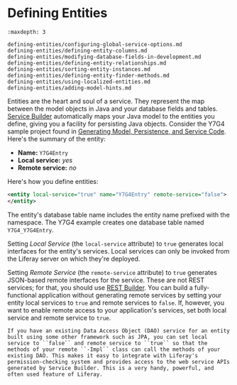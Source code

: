 # Defining Entities

```{toctree}
:maxdepth: 3

defining-entities/configuring-global-service-options.md
defining-entities/defining-entity-columns.md
defining-entities/modifying-database-fields-in-development.md
defining-entities/defining-entity-relationships.md
defining-entities/sorting-entity-instances.md
defining-entities/defining-entity-finder-methods.md
defining-entities/using-localized-entities.md
defining-entities/adding-model-hints.md
```

Entities are the heart and soul of a service. They represent the map between the model objects in Java and your database fields and tables. [Service Builder](../service-builder.md) automatically maps your Java model to the entities you define, giving you a facility for persisting Java objects. Consider the Y7G4 sample project found in [Generating Model, Persistence, and Service Code](../service-builder-basics/generating-model-persistence-and-service-code.md). Here's the summary of the entity:

* **Name:** `Y7G4Entry`
* **Local service:** *yes*
* **Remote service:** *no* 

Here's how you define entities:

```xml
<entity local-service="true" name="Y7G4Entry" remote-service="false">
</entity>
```

The entity's database table name includes the entity name prefixed with the namespace. The Y7G4 example creates one database table named `Y7G4_Y7G4Entry`.

Setting *Local Service* (the `local-service` attribute) to `true` generates local interfaces for the entity's services. Local services can only be invoked from the Liferay server on which they're deployed.

Setting *Remote Service* (the `remote-service` attribute) to `true` generates JSON-based remote interfaces for the service. These are not REST services; for that, you should use [REST Builder](../../../headless-delivery/producing-apis-with-rest-builder/producing-apis-with-rest-builder.md). You can build a fully-functional application without generating remote services by setting your entity local services to `true` and remote services to `false`. If, however, you want to enable remote access to your application's services, set both local service and remote service to `true`.

```{tip}
If you have an existing Data Access Object (DAO) service for an entity built using some other framework such as JPA, you can set local service to ``false`` and remote service to ``true`` so that the methods of your remote ``-Impl`` class can call the methods of your existing DAO. This makes it easy to integrate with Liferay's permission-checking system and provides access to the web service APIs generated by Service Builder. This is a very handy, powerful, and often used feature of Liferay.
```
